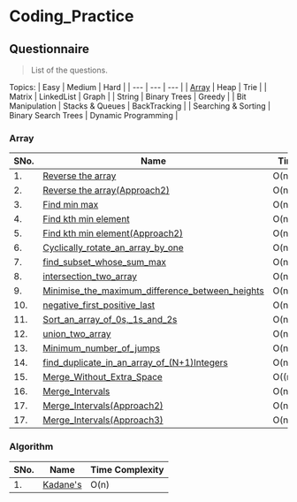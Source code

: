 # Coding_Practice

## Questionnaire
> List of the questions.

Topics:
| Easy | Medium | Hard |
| --- | --- | --- |
| [Array](https://github.com/AshishVarshneyy/Coding_Practice/tree/master/general_code_practice/Array) | Heap | Trie |
| Matrix | LinkedList | Graph |
| String | Binary Trees  | Greedy |
| Bit Manipulation | Stacks & Queues | BackTracking |
| Searching & Sorting | Binary Search Trees | Dynamic Programming |

### Array
| SNo. | Name | Time Complexity |
| --- | --- | --- |
| 1. | [Reverse the array](https://github.com/AshishVarshneyy/Coding_Practice/blob/master/general_code_practice/Array/reverse_the_array.cpp)| O(n)|
| 2. | [Reverse the array(Approach2)](https://github.com/AshishVarshneyy/Coding_Practice/blob/master/general_code_practice/Array/reverse_array2.cpp)| O(n)|
| 3. | [Find min max](https://github.com/AshishVarshneyy/Coding_Practice/blob/master/general_code_practice/Array/max_min_min_compa.cpp)| O(n)|
| 4. | [Find kth min element](https://github.com/AshishVarshneyy/Coding_Practice/blob/master/general_code_practice/Array/Kth_min_ele.cpp)| O(n)|
| 5. | [Find kth min element(Approach2)](https://github.com/AshishVarshneyy/Coding_Practice/blob/master/general_code_practice/Array/Kth_max_min.cpp)| O(nlogn)|
| 6. | [Cyclically_rotate_an_array_by_one](https://github.com/AshishVarshneyy/Coding_Practice/blob/master/general_code_practice/Array/Cyclically_rotate_an_array_by_one.cpp)| O(n)|
| 7. | [find_subset_whose_sum_max](https://github.com/AshishVarshneyy/Coding_Practice/blob/master/general_code_practice/Array/find_subset_whose_sum_max.cpp)| O(n)|
| 8. | [intersection_two_array](https://github.com/AshishVarshneyy/Coding_Practice/blob/master/general_code_practice/Array/intersection_two_array.cpp)| O(n)|
| 9. | [Minimise_the_maximum_difference_between_heights](https://github.com/AshishVarshneyy/Coding_Practice/blob/master/general_code_practice/Array/Minimise_the_maximum_difference_between_heights.cpp)| O(n)|
| 10. | [negative_first_positive_last](https://github.com/AshishVarshneyy/Coding_Practice/blob/master/general_code_practice/Array/negative_first_positive_last.cpp)| O(n)|
| 11. | [Sort_an_array_of_0s,_1s_and_2s ](https://github.com/AshishVarshneyy/Coding_Practice/blob/master/general_code_practice/Array/Sort_an_array_of_0s%2C_1s_and_2s%20.cpp)| O(n)|
| 12. | [union_two_array](https://github.com/AshishVarshneyy/Coding_Practice/blob/master/general_code_practice/Array/union_two_array.cpp)| O(n)|
| 13. | [Minimum_number_of_jumps](https://github.com/AshishVarshneyy/Coding_Practice/blob/master/general_code_practice/Array/Minimum_number_of_jumps.cpp)| O(n)|
| 14. | [find_duplicate_in_an_array_of_(N+1)Integers](https://github.com/AshishVarshneyy/Coding_Practice/blob/master/general_code_practice/Array/find_duplicate_in_an_array_of_(N%2B1I)ntegers.cpp)| O(n)|
| 15. | [Merge_Without_Extra_Space](https://github.com/AshishVarshneyy/Coding_Practice/blob/master/general_code_practice/Array/Merge_Without_Extra_Space.cpp)| O((n+m)*log(n+m))|
| 16. | [Merge_Intervals](https://github.com/AshishVarshneyy/Coding_Practice/blob/master/general_code_practice/Array/merge_interval.cpp)| O(nlog(n))|
| 17. | [Merge_Intervals(Approach2)](https://github.com/AshishVarshneyy/Coding_Practice/blob/master/general_code_practice/Array/merge_interval(Approach2).cpp)| O(nlog(n))|
| 17. | [Merge_Intervals(Approach3)](https://github.com/AshishVarshneyy/Coding_Practice/blob/master/general_code_practice/Array/merge_interval(Approach3).cpp)| O(nlog(n))|

### Algorithm
| SNo. | Name | Time Complexity |
| --- | --- | --- |
| 1. |[Kadane's](https://github.com/AshishVarshneyy/Coding_Practice/blob/master/algorithms/kadane's.cpp) | O(n)|
